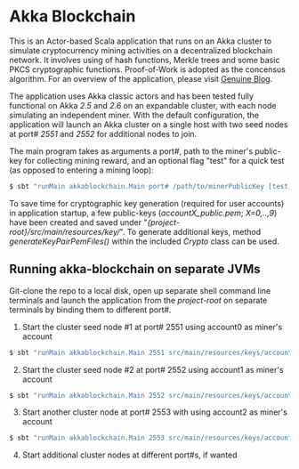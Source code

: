 # Akka Blockchain

This is an Actor-based Scala application that runs on an Akka cluster to simulate cryptocurrency mining activities on a decentralized blockchain network.  It involves using of hash functions, Merkle trees and some basic PKCS cryptographic functions.  Proof-of-Work is adopted as the concensus algorithm.  For an overview of the application, please visit [Genuine Blog](https://blog.genuine.com/an-akka-actor-based-blockchain/).

The application uses Akka classic actors and has been tested fully functional on Akka *2.5* and *2.6* on an expandable cluster, with each node simulating an independent miner.  With the default configuration, the application will launch an Akka cluster on a single host with two seed nodes at port# *2551* and *2552* for additional nodes to join.

The main program takes as arguments a port#, path to the miner's public-key for collecting mining reward, and an optional flag "test" for a quick test (as opposed to entering a mining loop):

```bash
$ sbt "runMain akkablockchain.Main port# /path/to/minerPublicKey [test]"
```

To save time for cryptographic key generation (required for user accounts) in application startup, a few public-keys (*accountX_public.pem*; *X=0,..,9*) have been created and saved under "*{project-root}/src/main/resources/key/*".  To generate additional keys, method *generateKeyPairPemFiles()* within the included *Crypto* class can be used.

## Running akka-blockchain on separate JVMs

Git-clone the repo to a local disk, open up separate shell command line terminals and launch the application from the *project-root* on separate terminals by binding them to different port#.

1. Start the cluster seed node #1 at port# 2551 using account0 as miner's account
```bash
$ sbt "runMain akkablockchain.Main 2551 src/main/resources/keys/account0_public.pem [test]"
```
2. Start the cluster seed node #2 at port# 2552 using account1 as miner's account
```bash
$ sbt "runMain akkablockchain.Main 2552 src/main/resources/keys/account1_public.pem [test]"
```
3. Start another cluster node at port# 2553 with using account2 as miner's account
```bash
$ sbt "runMain akkablockchain.Main 2553 src/main/resources/keys/account2_public.pem [test]"
```
4. Start additional cluster nodes at different port#s, if wanted
